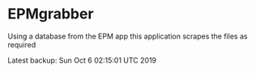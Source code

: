 # EPMgrabber
Using a database from the EPM app this application scrapes the files as required


Latest backup: Sun Oct 6 02:15:01 UTC 2019
